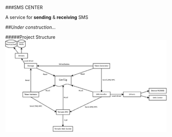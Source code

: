 ###SMS CENTER

A service for **sending** & **receiving** SMS

##_Under construction..._

#####Project Structure
![Project Structure](data/structure.jpg)